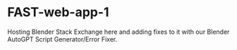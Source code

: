 # FAST-web-app-1
Hosting Blender Stack Exchange here and adding fixes to it with our Blender AutoGPT Script Generator/Error Fixer.
